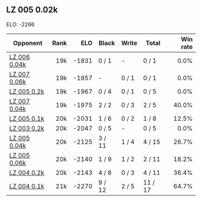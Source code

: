 ## LZ 005 0.02k ##

ELO: -2266

Opponent | Rank | ELO | Black | Write | Total | Win rate
---------|-----:|----:|-------|-------|-------|-------:
[LZ 006 0.04k](LZ%20006%200.04k.md) | 19k | -1831 | 0 / 1 | - | 0 / 1 | 0.0%
[LZ 007 0.06k](LZ%20007%200.06k.md) | 19k | -1857 | - | 0 / 1 | 0 / 1 | 0.0%
[LZ 005 0.2k](LZ%20005%200.2k.md) | 19k | -1967 | 0 / 4 | 0 / 1 | 0 / 5 | 0.0%
[LZ 007 0.04k](LZ%20007%200.04k.md) | 19k | -1975 | 2 / 2 | 0 / 3 | 2 / 5 | 40.0%
[LZ 005 0.1k](LZ%20005%200.1k.md) | 20k | -2031 | 1 / 6 | 0 / 2 | 1 / 8 | 12.5%
[LZ 003 0.2k](LZ%20003%200.2k.md) | 20k | -2047 | 0 / 5 | - | 0 / 5 | 0.0%
[LZ 005 0.04k](LZ%20005%200.04k.md) | 20k | -2125 | 3 / 11 | 1 / 4 | 4 / 15 | 26.7%
[LZ 005 0.06k](LZ%20005%200.06k.md) | 20k | -2140 | 1 / 9 | 1 / 2 | 2 / 11 | 18.2%
[LZ 004 0.2k](LZ%20004%200.2k.md) | 20k | -2143 | 4 / 8 | 0 / 3 | 4 / 11 | 36.4%
[LZ 004 0.1k](LZ%20004%200.1k.md) | 21k | -2270 | 9 / 12 | 2 / 5 | 11 / 17 | 64.7%
